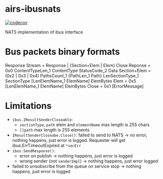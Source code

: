 # airs-ibusnats
[![codecov](https://codecov.io/gh/untillpro/airs-ibusnats/branch/master/graph/badge.svg?token=HmtGrmC6C1)](https://codecov.io/gh/untillpro/airs-ibusnats)

NATS implementation of ibus interface

# Bus packets binary formats

Response Stream = Response | {Section+Elem | Elem} Close
Reponse = 0x0 ContentTypeLen_1 ContentType StatusCode_2 Data
Section+Elem = (0x2 | 0x3 | 0x4) PathsCount_1 {PathLen_1 Path} LenSectionType_1 SectionType [LenElemName_1 ElemName] ElemBytes
Elem = 0x5 [LenElemName_1 ElemName] ElemBytes
Close = 0x1 [ErrorMessage]

# Limitations
- `ibus.IResultSenderCloseable`:
  - `sectionType`, `path` elem and `elementName` max length is 255 chars
  - `[]path` max length is 255 elements
- `IResultSenderCloseabe.Close()`: failed to send to NATS -> no error, nothing happens, just error is logged. Requester will get ibus.ErrTimeoutExpired at `*secErr`
- `ibus.SendResponse()`:
  - error on publish -> nothing happens, just error is logged
  - wrong sender (not `senderImpl`) -> nothing happens, just error logged
- failed to unsubscribe from the queue on service stop -> nothing happens, just error is logged
